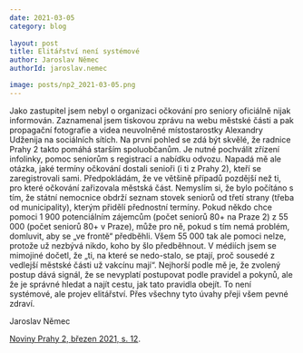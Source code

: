 ```yaml
---
date: 2021-03-05
category: blog
    
layout: post
title: Elitářství není systémové
author: Jaroslav Němec
authorId: jaroslav.nemec

image: posts/np2_2021-03-05.png
---
```



Jako zastupitel jsem nebyl o organizaci očkování pro seniory oficiálně nijak informován. Zaznamenal jsem tiskovou zprávu na webu městské části a pak propagační fotografie a videa neuvolněné místostarostky Alexandry Udženija na sociálních sítích. Na první pohled se zdá být skvělé, že radnice Prahy 2 takto pomáhá starším spoluobčanům. Je nutné pochválit zřízení infolinky, pomoc seniorům s registrací a nabídku odvozu. Napadá mě ale otázka, jaké termíny očkování dostali senioři (i ti z Prahy 2), kteří se zaregistrovali sami. Předpokládám, že ve většině případů pozdější než ti, pro které očkování zařizovala městská část. Nemyslím si, že bylo počítáno s tím, že státní nemocnice obdrží seznam stovek seniorů od třetí strany (třeba od municipality), kterým přidělí přednostní termíny. Pokud někdo chce pomoci 1 900 potenciálním zájemcům (počet seniorů 80+ na Praze 2) z 55 000 (počet seniorů 80+ v Praze), může pro ně, pokud s tím nemá problém, domluvit, aby se „ve frontě“ předběhli. Všem 55 000 tak ale pomoci nelze, protože už nezbývá nikdo, koho by šlo předběhnout. V médiích jsem se mimojiné dočetl, že „ti, na které se nedo-stalo, se ptají, proč sousedé z vedlejší městské části už vakcínu mají“. Nejhorší podle mě je, že zvolený postup dává signál, že se nevyplatí postupovat podle pravidel a pokynů, ale že je správné hledat a najít cestu, jak tato pravidla obejít. To není systémové, ale projev elitářství. Přes všechny tyto úvahy přeji všem pevné zdraví.


Jaroslav Němec

[Noviny Prahy 2, březen 2021, s. 12](https://praha2.cz/file/ldw1/03-2021-PRAHA-NOVINY.pdf).


